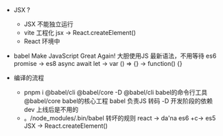 - JSX ?
    - JSX 不能独立运行
    - vite 工程化
       jsx -> React.createElement()
    - React 环境中

- babel
    Make JavaScript Great Again!
    大胆使用JS 最新语法，不用等待
    es6 promise -> es8 async await
    let -> var
    () => {} -> function() {}

- 编译的流程
   - pnpm i @babel/cli @babel/core -D
       @babel/cli babel的命令行工具
       @babel/core babel的核心工程
       babel 负责JS 转码
       -D 开发阶段的依赖 dev
       上线后是不用的 
    - 。/node_modules/.bin/babel
       转坏的规则
       react -> da'na
       es6 +c-> es5
    JSX -> React.createElement()